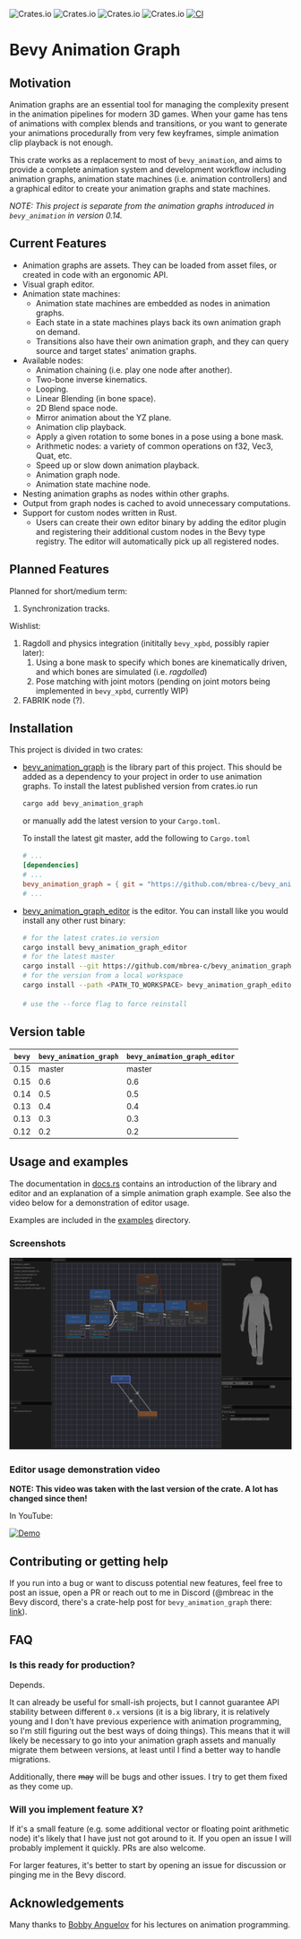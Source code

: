 ![Crates.io](https://img.shields.io/crates/v/bevy_animation_graph)
![Crates.io](https://img.shields.io/crates/d/bevy_animation_graph)
![Crates.io](https://img.shields.io/crates/v/bevy_animation_graph_editor)
![Crates.io](https://img.shields.io/crates/d/bevy_animation_graph_editor)
[![CI](https://github.com/mbrea-c/bevy_animation_graph/actions/workflows/ci.yaml/badge.svg)](https://github.com/mbrea-c/bevy_animation_graph/actions/workflows/ci.yaml)

# Bevy Animation Graph

## Motivation

Animation graphs are an essential tool for managing the complexity present in
the animation pipelines for modern 3D games. When your game has tens of
animations with complex blends and transitions, or you want to generate your
animations procedurally from very few keyframes, simple animation clip playback
is not enough.

This crate works as a replacement to most of `bevy_animation`, and aims to
provide a complete animation system and development workflow including animation
graphs, animation state machines (i.e. animation controllers) and a graphical
editor to create your animation graphs and state machines.

_NOTE: This project is separate from the animation graphs introduced in
`bevy_animation` in version 0.14._

## Current Features

- Animation graphs are assets. They can be loaded from asset files, or created
  in code with an ergonomic API.
- Visual graph editor.
- Animation state machines:
  - Animation state machines are embedded as nodes in animation graphs.
  - Each state in a state machines plays back its own animation graph on demand.
  - Transitions also have their own animation graph, and they can query source
    and target states' animation graphs.
- Available nodes:
  - Animation chaining (i.e. play one node after another).
  - Two-bone inverse kinematics.
  - Looping.
  - Linear Blending (in bone space).
  - 2D Blend space node.
  - Mirror animation about the YZ plane.
  - Animation clip playback.
  - Apply a given rotation to some bones in a pose using a bone mask.
  - Arithmetic nodes: a variety of common operations on f32, Vec3, Quat, etc.
  - Speed up or slow down animation playback.
  - Animation graph node.
  - Animation state machine node.
- Nesting animation graphs as nodes within other graphs.
- Output from graph nodes is cached to avoid unnecessary computations.
- Support for custom nodes written in Rust.
  - Users can create their own editor binary by adding the editor plugin and
    registering their additional custom nodes in the Bevy type registry. The
    editor will automatically pick up all registered nodes.

## Planned Features

Planned for short/medium term:

1. Synchronization tracks.

Wishlist:

1. Ragdoll and physics integration (inititally `bevy_xpbd`, possibly rapier
   later):
   1. Using a bone mask to specify which bones are kinematically driven, and
      which bones are simulated (i.e. _ragdolled_)
   1. Pose matching with joint motors (pending on joint motors being implemented
      in `bevy_xpbd`, currently WIP)
1. FABRIK node (?).

## Installation

This project is divided in two crates:

- [bevy_animation_graph](https://crates.io/crates/bevy_animation_graph) is the
  library part of this project. This should be added as a dependency to your
  project in order to use animation graphs. To install the latest published
  version from crates.io run

  ```bash
  cargo add bevy_animation_graph
  ```

  or manually add the latest version to your `Cargo.toml`.

  To install the latest git master, add the following to `Cargo.toml`

  ```toml
  # ...
  [dependencies]
  # ...
  bevy_animation_graph = { git = "https://github.com/mbrea-c/bevy_animation_graph.git" }
  # ...
  ```

- [bevy_animation_graph_editor](https://crates.io/crates/bevy_animation_graph_editor)
  is the editor. You can install like you would install any other rust binary:

  ```bash
  # for the latest crates.io version
  cargo install bevy_animation_graph_editor
  # for the latest master
  cargo install --git https://github.com/mbrea-c/bevy_animation_graph bevy_animation_graph_editor
  # for the version from a local workspace
  cargo install --path <PATH_TO_WORKSPACE> bevy_animation_graph_editor

  # use the --force flag to force reinstall
  ```

## Version table

| `bevy` | `bevy_animation_graph` | `bevy_animation_graph_editor` | 
| ------ | ---------------------- | ----------------------------- |
| 0.15   | master                 | master |
| 0.15   | 0.6                    | 0.6    |
| 0.14 | 0.5 | 0.5 |
| 0.13 | 0.4 | 0.4 |
| 0.13 | 0.3 | 0.3 |
| 0.12 | 0.2 | 0.2 |

## Usage and examples

The documentation in [docs.rs](https://docs.rs/bevy_animation_graph) contains an
introduction of the library and editor and an explanation of a simple animation
graph example. See also the video below for a demonstration of editor usage.

Examples are included in the [examples](examples/) directory.

### Screenshots

![Locomotion graph example](locomotion_graph.png)

### Editor usage demonstration video

**NOTE: This video was taken with the last version of the crate. A lot has
changed since then!**

In YouTube:

[![Demo](https://img.youtube.com/vi/q-JBSQJIcX0/hqdefault.jpg)](https://www.youtube.com/watch?v=q-JBSQJIcX0)

## Contributing or getting help

If you run into a bug or want to discuss potential new features, feel free to
post an issue, open a PR or reach out to me in Discord (@mbreac in the Bevy
discord, there's a crate-help post for `bevy_animation_graph` there:
[link](https://discord.com/channels/691052431525675048/1202998277482479616)).

## FAQ

### Is this ready for production?

Depends.

It can already be useful for small-ish projects, but I cannot guarantee API
stability between different `0.x` versions (it is a big library, it is
relatively young and I don't have previous experience with animation
programming, so I'm still figuring out the best ways of doing things). This
means that it will likely be necessary to go into your animation graph assets
and manually migrate them between versions, at least until I find a better way
to handle migrations.

Additionally, there ~~may~~ will be bugs and other issues. I try to get them
fixed as they come up.

### Will you implement feature X?

If it's a small feature (e.g. some additional vector or floating point
arithmetic node) it's likely that I have just not got around to it. If you open
an issue I will probably implement it quickly. PRs are also welcome.

For larger features, it's better to start by opening an issue for discussion or
pinging me in the Bevy discord.

## Acknowledgements

Many thanks to [Bobby Anguelov](https://www.youtube.com/@BobbyAnguelov) for his
lectures on animation programming.
